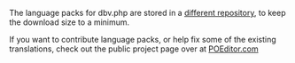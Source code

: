 The language packs for dbv.php are stored in a [different repository](https://github.com/victorstanciu/dbv-language-packs), to keep the download size to a minimum.

If you want to contribute language packs, or help fix some of the existing translations, check out the public project page over at [POEditor.com](https://poeditor.com/join/project?hash=0e8914a77d653dc573b987cd1ace65d3)
